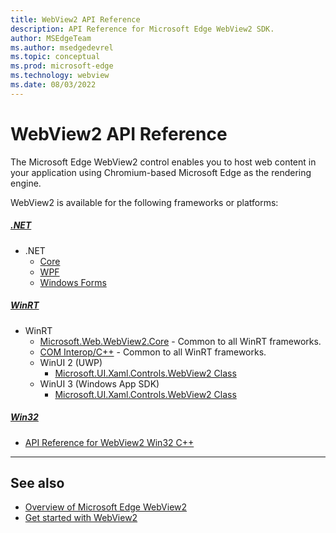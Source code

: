 ```yaml
---
title: WebView2 API Reference
description: API Reference for Microsoft Edge WebView2 SDK.
author: MSEdgeTeam
ms.author: msedgedevrel
ms.topic: conceptual
ms.prod: microsoft-edge
ms.technology: webview
ms.date: 08/03/2022
---
```

# WebView2 API Reference

The Microsoft Edge WebView2 control enables you to host web content in your application using Chromium-based Microsoft Edge as the rendering engine.

WebView2 is available for the following frameworks or platforms:


##### [.NET](#tab/dotnet)

*  .NET
   * [Core](/dotnet/api/microsoft.web.webview2.core)
   * [WPF](/dotnet/api/microsoft.web.webview2.wpf)
   * [Windows Forms](/dotnet/api/microsoft.web.webview2.winforms)


##### [WinRT](#tab/winrt)

*  WinRT
   * [Microsoft.Web.WebView2.Core](/microsoft-edge/webview2/reference/winrt/microsoft_web_webview2_core/index) - Common to all WinRT frameworks.
   * [COM Interop/C++](/microsoft-edge/webview2/reference/winrt/interop/index) - Common to all WinRT frameworks.
   *  WinUI 2 (UWP)
      * [Microsoft.UI.Xaml.Controls.WebView2 Class](/windows/winui/api/microsoft.ui.xaml.controls.webview2)
   *  WinUI 3 (Windows App SDK)
      * [Microsoft.UI.Xaml.Controls.WebView2 Class](/windows/windows-app-sdk/api/winrt/microsoft.ui.xaml.controls.webview2)


##### [Win32](#tab/win32)

* [API Reference for WebView2 Win32 C++](/microsoft-edge/webview2/reference/win32)

---


<!-- ====================================================================== -->
## See also

* [Overview of Microsoft Edge WebView2](index.md)
* [Get started with WebView2](get-started/get-started.md)
